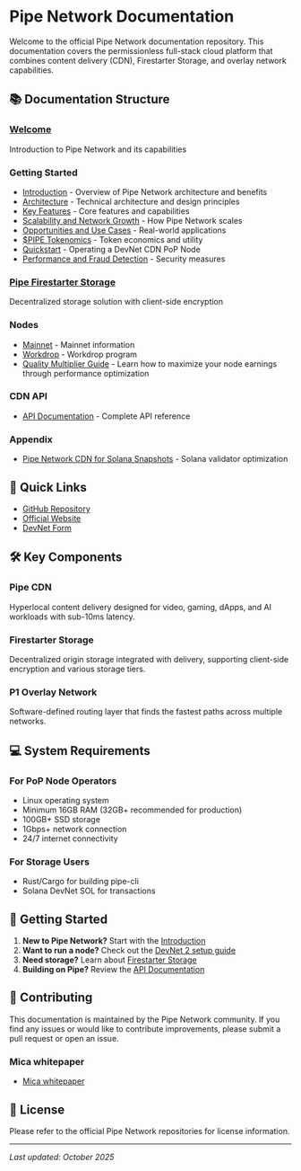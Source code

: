 # Pipe Network Documentation

Welcome to the official Pipe Network documentation repository. This documentation covers the permissionless full-stack cloud platform that combines content delivery (CDN), Firestarter Storage, and overlay network capabilities.

## 📚 Documentation Structure

### [Welcome](docs/index.md)
Introduction to Pipe Network and its capabilities

### Getting Started
- [Introduction](docs/getting-started/introduction.md) - Overview of Pipe Network architecture and benefits
- [Architecture](docs/getting-started/architecture.md) - Technical architecture and design principles
- [Key Features](docs/getting-started/key-features.md) - Core features and capabilities
- [Scalability and Network Growth](docs/getting-started/scalability-and-network-growth.md) - How Pipe Network scales
- [Opportunities and Use Cases](docs/getting-started/opportunities-and-use-cases.md) - Real-world applications
- [$PIPE Tokenomics](docs/Tokenomics.md) - Token economics and utility
- [Quickstart](docs/getting-started/quickstart.md) - Operating a DevNet CDN PoP Node
- [Performance and Fraud Detection](docs/getting-started/performance-and-fraud-detection.md) - Security measures

### [Pipe Firestarter Storage](docs/pipe-firestarter-storage.md)
Decentralized storage solution with client-side encryption

### Nodes
- [Mainnet](docs/nodes/mainnet.md) - Mainnet information
- [Workdrop](docs/Workdrop.md) - Workdrop program
- [Quality Multiplier Guide](docs/nodes/quality-multiplier.md) - Learn how to maximize your node earnings through performance optimization

### CDN API
- [API Documentation](docs/cdn-api/api-documentation.md) - Complete API reference

### Appendix
- [Pipe Network CDN for Solana Snapshots](docs/appendix/solana-snapshots.md) - Solana validator optimization

## 🚀 Quick Links

- [GitHub Repository](https://github.com/PipeNetwork/pipe)
- [Official Website](https://pipe.network)
- [DevNet Form](https://docs.google.com/forms/d/e/1FAIpQLScbxN1qlstpbyU55K5I1UPufzfwshcv7uRJG6aLZQDk52ma0w/viewform)

## 🛠️ Key Components

### Pipe CDN
Hyperlocal content delivery designed for video, gaming, dApps, and AI workloads with sub-10ms latency.

### Firestarter Storage
Decentralized origin storage integrated with delivery, supporting client-side encryption and various storage tiers.

### P1 Overlay Network
Software-defined routing layer that finds the fastest paths across multiple networks.

## 💻 System Requirements

### For PoP Node Operators
- Linux operating system
- Minimum 16GB RAM (32GB+ recommended for production)
- 100GB+ SSD storage
- 1Gbps+ network connection
- 24/7 internet connectivity

### For Storage Users
- Rust/Cargo for building pipe-cli
- Solana DevNet SOL for transactions

## 📖 Getting Started

1. **New to Pipe Network?** Start with the [Introduction](docs/getting-started/introduction.md)
2. **Want to run a node?** Check out the [DevNet 2 setup guide](docs/nodes/devnet-2.md)
3. **Need storage?** Learn about [Firestarter Storage](docs/pipe-firestarter-storage.md)
4. **Building on Pipe?** Review the [API Documentation](docs/cdn-api/api-documentation.md)

## 🤝 Contributing

This documentation is maintained by the Pipe Network community. If you find any issues or would like to contribute improvements, please submit a pull request or open an issue.

### Mica whitepaper
- [Mica whitepaper](docs/mica.pdf)

## 📝 License

Please refer to the official Pipe Network repositories for license information.

---

*Last updated: October 2025*
